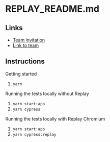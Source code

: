 # REPLAY_README.md

## Links

- [Team invitation](https://app.replay.io/team/invitation?code=2a993196-8eff-4e30-a53f-e194fd583cb3)
- [Link to team](https://app.replay.io/team/dzoyMmRjN2Y3Ny05ZjQ2LTQ2NTgtOTBjNC1jNTM4Y2YzMWQ0YzM=/recordings)

## Instructions

Getting started

1. `yarn`

Running the tests locally without Replay

1. `yarn start:app`
2. `yarn cypress`

Running the tests locally with Replay Chromium

1. `yarn start:app`
2. `yarn cypress:replay`
